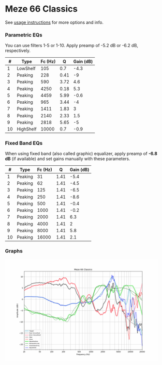 # Meze 66 Classics
See [usage instructions](https://github.com/jaakkopasanen/AutoEq#usage) for more options and info.

### Parametric EQs
You can use filters 1-5 or 1-10. Apply preamp of -5.2 dB or -6.2 dB, respectively.

|   # | Type      |   Fc (Hz) |    Q |   Gain (dB) |
|-----|-----------|-----------|------|-------------|
|   1 | LowShelf  |       105 | 0.7  |        -4.3 |
|   2 | Peaking   |       228 | 0.41 |        -9   |
|   3 | Peaking   |       590 | 3.72 |         4.6 |
|   4 | Peaking   |      4250 | 0.18 |         5.3 |
|   5 | Peaking   |      4459 | 5.99 |        -0.6 |
|   6 | Peaking   |       965 | 3.44 |        -4   |
|   7 | Peaking   |      1411 | 1.83 |         3   |
|   8 | Peaking   |      2140 | 2.33 |         1.5 |
|   9 | Peaking   |      2818 | 5.65 |        -5   |
|  10 | HighShelf |     10000 | 0.7  |        -0.9 |

### Fixed Band EQs
When using fixed band (also called graphic) equalizer, apply preamp of **-6.8 dB** (if available) and set gains manually with these parameters.

|   # | Type    |   Fc (Hz) |    Q |   Gain (dB) |
|-----|---------|-----------|------|-------------|
|   1 | Peaking |        31 | 1.41 |        -5.4 |
|   2 | Peaking |        62 | 1.41 |        -4.5 |
|   3 | Peaking |       125 | 1.41 |        -6.5 |
|   4 | Peaking |       250 | 1.41 |        -8.6 |
|   5 | Peaking |       500 | 1.41 |        -0.4 |
|   6 | Peaking |      1000 | 1.41 |        -0.2 |
|   7 | Peaking |      2000 | 1.41 |         6.3 |
|   8 | Peaking |      4000 | 1.41 |         2   |
|   9 | Peaking |      8000 | 1.41 |         5.8 |
|  10 | Peaking |     16000 | 1.41 |         2.1 |

### Graphs
![](./Meze%2066%20Classics.png)
